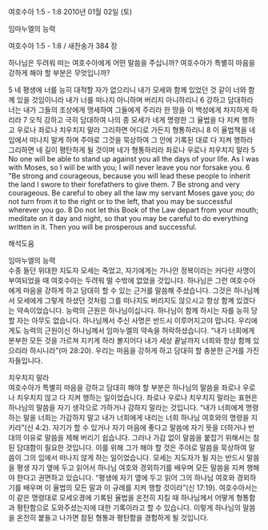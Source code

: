 여호수아 1:5 - 1:8 
2010년 01월 02일 (토)

임마누엘의 능력



여호수아 1:5 - 1:8 / 새찬송가 384 장


하나님은 두려워 떠는 여호수아에게 어떤 말씀을 주십니까? 
여호수아가 특별히 마음을 강하게 해야 할 부분은 무엇입니까?  

5 네 평생에 너를 능히 대적할 자가 없으리니 내가 모세와 함께 있었던 것 같이 너와 함께 있을 것임이니라 내가 너를 떠나지 아니하며 버리지 아니하리니  6 강하고 담대하라 너는 내가 그들의 조상에게 맹세하여 그들에게 주리라 한 땅을 이 백성에게 차지하게 하리라  7 오직 강하고 극히 담대하여 나의 종 모세가 네게 명령한 그 율법을 다 지켜 행하고 우로나 좌로나 치우치지 말라 그리하면 어디로 가든지 형통하리니  8 이 율법책을 네 입에서 떠나지 말게 하며 주야로 그것을 묵상하여 그 안에 기록된 대로 다 지켜 행하라 그리하면 네 길이 평탄하게 될 것이며 네가 형통하리라 좌로나 우로나 치우치지 말라   5 No one will be able to stand up against you all the days of your life. As I was with Moses, so I will be with you; I will never leave you nor forsake you. 6 "Be strong and courageous, because you will lead these people to inherit the land I swore to their forefathers to give them. 7 Be strong and very courageous. Be careful to obey all the law my servant Moses gave you; do not turn from it to the right or to the left, that you may be successful wherever you go. 8 Do not let this Book of the Law depart from your mouth; meditate on it day and night, so that you may be careful to do everything written in it. Then you will be prosperous and successful.

해석도움





임마누엘의 능력  
수종 들던 위대한 지도자 모세는 죽었고, 자기에게는 가나안 정복이라는 커다란 사명이 부여되었을 때 여호수아는 두려워 떨 수밖에 없었을 것입니다. 하나님은 그런 여호수아에게 마음을 강하게 하고 담대히 할 수 있는 근거를 말씀해 주셨습니다. 그것은 하나님께서 모세에게 그렇게 하셨던 것처럼 그를 떠나지도 버리지도 않으시고 항상 함께 있겠다는 약속이었습니다. 능력의 근원은 하나님이십니다. 하나님이 함께 하시는 자를 능히 당할 자는 아무도 없습니다. 하나님께서 주신 사명은 반드시 이루어지고야 맙니다. 우리에게도 능력의 근원이신 하나님께서 임마누엘의 약속을 허락하셨습니다. “내가 너희에게 분부한 모든 것을 가르쳐 지키게 하라 볼지어다 내가 세상 끝날까지 너희와 항상 함께 있으리라 하시니라”(마 28:20). 우리는 마음을 강하게 하고 담대히 할 충분한 근거를 가진 자들입니다.   

치우치지 말라  
여호수아가 특별히 마음을 강하고 담대히 해야 할 부분은 하나님의 말씀을 좌로나 우로나 치우치지 않고 다 지켜 행하는 일이었습니다. 좌로나 우로나 치우치지 말라는 표현은 하나님의 말씀을 자기 생각으로 가하거나 감하지 말라는 것입니다. “내가 너희에게 명령하는 말을 너희는 가감하지 말고 내가 너희에게 내리는 너희 하나님 여호와의 명령을 지키라”(신 4:2). 자기가 할 수 있거나 자기 마음에 좋다고 말씀에 자기 뜻을 더하거나 반대의 이유로 말씀을 제해 버리기 쉽습니다. 그러나 가감 없이 말씀을 붙잡기 위해서는 참된 담대함이 필요한 것입니다. 이를 위해 그가 해야 할 것은 주야로 말씀을 묵상하여 말씀이 그의 입에서 떠나지 않게 하는 일이었습니다. 모세는 지도자가 될 자는 반드시 말씀을 평생 자기 옆에 두고 읽어서 하나님 여호와 경외하기를 배우며 모든 말씀을 지켜 행해야 한다고 권면하고 있습니다. “평생에 자기 옆에 두고 읽어 그의 하나님 여호와 경외하기를 배우며 이 율법의 모든 말과 이 규례를 지켜 행할 것이라”(신 17:19). 여호수아서는 이 같은 명령대로 모세오경에 기록된 율법을 온전히 지킬 때 하나님께서 어떻게 형통함과 평탄함으로 도와주셨는지에 대한 기록이라고 할 수 있습니다. 이렇게 하나님의 말씀을 온전히 붙들고 나가면 참된 형통과 평탄함을 경험하게 될 것입니다.